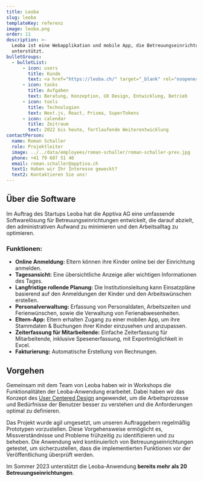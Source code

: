```yaml
---
title: Leoba
slug: leoba
templateKey: referenz
image: leoba.png
order: 11
description: >-
  Leoba ist eine Webapplikation und mobile App, die Betreuungseinrichtungen im Alltag bei Buchungen und Abrechnungen
  unterstützt.
bulletGroups:
  - bulletList:
      - icon: users
        title: Kunde
        text: <a href="https://leoba.ch/" target="_blank" rel="noopener noreferrer">Leoba GmbH<a/>
      - icon: tasks
        title: Aufgaben
        text: Beratung, Konzeption, UX Design, Entwicklung, Betrieb
      - icon: tools
        title: Technologien
        text: Next.js, React, Prisma, SuperTokens
      - icon: calendar
        title: Zeitraum
        text: 2022 bis heute, fortlaufende Weiterentwicklung
contactPerson:
  name: Roman Schaller
  role: Projektleiter
  image: ../../data/employees/roman-schaller/roman-schaller-prev.jpg
  phone: +41 79 607 51 40
  email: roman.schaller@apptiva.ch
  text1: Haben wir Ihr Interesse geweckt?
  text2: Kontaktieren Sie uns!
---
```


## Über die Software

Im Auftrag des Startups Leoba hat die Apptiva AG eine umfassende Softwarelösung für Betreuungseinrichtungen entwickelt, die darauf abzielt, den administrativen Aufwand zu minimieren und den Arbeitsalltag zu optimieren.

### Funktionen:

- **Online Anmeldung:** Eltern können ihre Kinder online bei der Einrichtung anmelden.
- **Tagesansicht:** Eine übersichtliche Anzeige aller wichtigen Informationen des Tages.
- **Langfristige rollende Planung:** Die Institutionsleitung kann Einsatzpläne basierend auf den Anmeldungen der Kinder und den Arbeitswünschen erstellen.
- **Personalverwaltung:** Erfassung von Personaldaten, Arbeitszeiten und Ferienwünschen, sowie die Verwaltung von Ferienabwesenheiten.
- **Eltern-App:** Eltern erhalten Zugang zu einer mobilen App, um ihre Stammdaten & Buchungen ihrer Kinder einzusehen und anzupassen.
- **Zeiterfassung für Mitarbeitende:** Einfache Zeiterfassung für Mitarbeitende, inklusive Spesenerfassung, mit Exportmöglichkeit in Excel.
- **Fakturierung:** Automatische Erstellung von Rechnungen.

## Vorgehen

Gemeinsam mit dem Team von Leoba haben wir in Workshops die Funktionalitäten der Leoba-Anwendung erarbeitet. Dabei haben wir das Konzept des [User Centered Design](/user-centered-design/) angewendet, um die Arbeitsprozesse und Bedürfnisse der Benutzer besser zu verstehen und die Anforderungen optimal zu definieren.

Das Projekt wurde agil umgesetzt, um unseren Auftraggebern regelmäßig Prototypen vorzustellen. Diese Vorgehensweise ermöglicht es, Missverständnisse und Probleme frühzeitig zu identifizieren und zu beheben. Die Anwendung wird kontinuierlich von Betreuungseinrichtungen getestet, um sicherzustellen, dass die implementierten Funktionen vor der Veröffentlichung überprüft werden.

Im Sommer 2023 unterstützt die Leoba-Anwendung **bereits mehr als 20 Betreuungseinrichtungen**.
